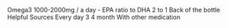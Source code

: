 
Omega3 1000-2000mg / a day - EPA ratio to DHA 2 to 1
	Back of the bottle
		Helpful
		Sources
	Every day 3 4 month
		With other medication
